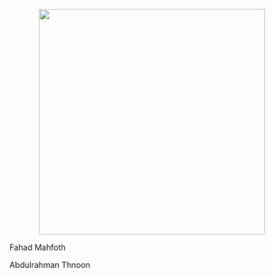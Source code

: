 <p align="center"><img src="https://res.cloudinary.com/dtfbvvkyp/image/upload/v1566331377/laravel-logolockup-cmyk-red.svg" width="400"></p>

<p align="center">
<p>Fahad Mahfoth</p>
<p>Abdulrahman Thnoon</p>
</p>

